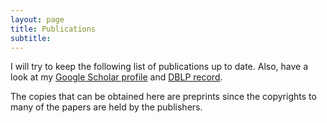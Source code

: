```yaml
---
layout: page
title: Publications
subtitle: 
---
```

<script src="jquery.min.js"></script>
<script src="bib-list-min.js"></script>
<link rel="stylesheet" href="http://fabiomercorio.github.io/css/bib-publication-list.css" type="text/css" />

I will try to keep the following list of publications up to date. Also, have a look at my [Google Scholar profile](https://scholar.google.com/citations?user=RnfTeq8AAAAJ) and [DBLP record](http://dblp.uni-trier.de/pers/hd/l/Luckow:Kasper_S=oslash=e).

The copies that can be obtained here are preprints since the copyrights to many of the papers are held by the publishers.

